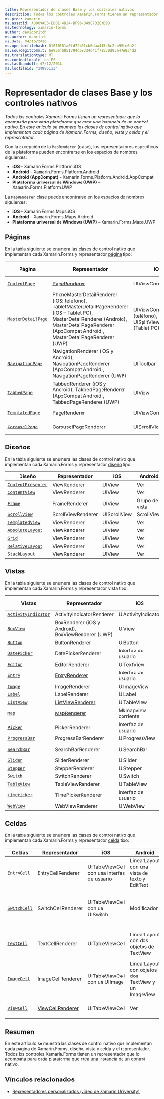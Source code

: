 ```yaml
---
title: Representador de clases Base y los controles nativos
description: Todos los controles Xamarin.Forms tienen un representador que lo acompaña para cada plataforma que crea una instancia de un control nativo. En este artículo se enumera las clases de control nativo que implementan cada página de Xamarin.Forms, diseño, vista y celda y el representador.
ms.prod: xamarin
ms.assetid: A8909AE3-ED0E-4D24-BF96-B49E732E3B93
ms.technology: xamarin-forms
author: davidbritch
ms.author: dabritch
ms.date: 04/15/2016
ms.openlocfilehash: 01610581a0fd72401cb6daa4d5c8c2cb99fe6a2f
ms.sourcegitcommit: 6e955f6851794d58334d41f7a550d93a47e834d2
ms.translationtype: MT
ms.contentlocale: es-ES
ms.lasthandoff: 07/12/2018
ms.locfileid: "38995113"
---
```

# <a name="renderer-base-classes-and-native-controls"></a>Representador de clases Base y los controles nativos

_Todos los controles Xamarin.Forms tienen un representador que lo acompaña para cada plataforma que crea una instancia de un control nativo. En este artículo se enumera las clases de control nativo que implementan cada página de Xamarin.Forms, diseño, vista y celda y el representador._

Con la excepción de la `MapRenderer` (clase), los representadores específicos de la plataforma pueden encontrarse en los espacios de nombres siguientes:

- **iOS** – Xamarin.Forms.Platform.iOS
- **Android** – Xamarin.Forms.Platform.Android
- **Android (AppCompat)** – Xamarin.Forms.Platform.Android.AppCompat
- **Plataforma universal de Windows (UWP)** – Xamarin.Forms.Platform.UWP

La `MapRenderer` clase puede encontrarse en los espacios de nombres siguientes:

- **iOS** – Xamarin.Forms.Maps.iOS
- **Android** – Xamarin.Forms.Maps.Android
- **Plataforma universal de Windows (UWP)** – Xamarin.Forms.Maps.UWP

## <a name="pages"></a>Páginas

En la tabla siguiente se enumera las clases de control nativo que implementan cada Xamarin.Forms y representador [página](~/xamarin-forms/user-interface/controls/pages.md) tipo:

|Página|Representador|iOS|Android|Android (AppCompat)|UWP|
|--- |--- |--- |--- |--- |--- |
|[`ContentPage`](xref:Xamarin.Forms.ContentPage)|[PageRenderer](~/xamarin-forms/app-fundamentals/custom-renderer/contentpage.md)|UIViewController|Grupo de vista||FrameworkElement|
|[`MasterDetailPage`](xref:Xamarin.Forms.MasterDetailPage)|PhoneMasterDetailRenderer (iOS: teléfono), TabletMasterDetailPageRenderer (iOS – Tablet PC), MasterDetailRenderer (Android), MasterDetailPageRenderer (AppCompat Android), MasterDetailPageRenderer (UWP)|UIViewController (teléfono), UISplitViewController (Tablet PC)|DrawerLayout (v4)|DrawerLayout (v4)|FrameworkElement (Control personalizado)|
|[`NavigationPage`](xref:Xamarin.Forms.NavigationPage)|NavigationRenderer (iOS y Android), NavigationPageRenderer (AppCompat Android), NavigationPageRenderer (UWP)|UIToolbar|Grupo de vista|Grupo de vista|FrameworkElement (Control personalizado)|
|[`TabbedPage`](xref:Xamarin.Forms.TabbedPage)|TabbedRenderer (iOS y Android), TabbedPageRenderer (AppCompat Android), TabbedPageRenderer (UWP)|UIView|ViewPager|ViewPager|FrameworkElement (dinámica)|
|[`TemplatedPage`](xref:Xamarin.Forms.TemplatedPage)|PageRenderer|UIViewController|Grupo de vista||FrameworkElement|
|[`CarouselPage`](xref:Xamarin.Forms.CarouselPage)|CarouselPageRenderer|UIScrollView|ViewPager|ViewPager|FrameworkElement (FlipView)|

## <a name="layouts"></a>Diseños

En la tabla siguiente se enumera las clases de control nativo que implementan cada Xamarin.Forms y representador [diseño](~/xamarin-forms/user-interface/controls/layouts.md) tipo:

|Diseño|Representador|iOS|Android|UWP|
|--- |--- |--- |--- |--- |
|[`ContentPresenter`](xref:Xamarin.Forms.ContentPresenter)|ViewRenderer|UIView|Ver|FrameworkElement|
|[`ContentView`](xref:Xamarin.Forms.ContentView)|ViewRenderer|UIView|Ver|FrameworkElement|
|[`Frame`](xref:Xamarin.Forms.Frame)|FrameRenderer|UIView|Grupo de vista|Borde|
|[`ScrollView`](xref:Xamarin.Forms.ScrollView)|ScrollViewRenderer|UIScrollView|ScrollView|ScrollViewer|
|[`TemplatedView`](xref:Xamarin.Forms.TemplatedView)|ViewRenderer|UIView|Ver|FrameworkElement|
|[`AbsoluteLayout`](xref:Xamarin.Forms.AbsoluteLayout)|ViewRenderer|UIView|Ver|FrameworkElement|
|[`Grid`](xref:Xamarin.Forms.Grid)|ViewRenderer|UIView|Ver|FrameworkElement|
|[`RelativeLayout`](xref:Xamarin.Forms.RelativeLayout)|ViewRenderer|UIView|Ver|FrameworkElement|
|[`StackLayout`](xref:Xamarin.Forms.StackLayout)|ViewRenderer|UIView|Ver|FrameworkElement|

## <a name="views"></a>Vistas

En la tabla siguiente se enumera las clases de control nativo que implementan cada Xamarin.Forms y representador [vista](~/xamarin-forms/user-interface/controls/views.md) tipo:

|Vistas|Representador|iOS|Android|Android (AppCompat)|UWP|
|--- |--- |--- |--- |--- |--- |
|[`ActivityIndicator`](xref:Xamarin.Forms.ActivityIndicator)|ActivityIndicatorRenderer|UIActivityIndicator|ProgressBar||ProgressBar|
|[`BoxView`](xref:Xamarin.Forms.BoxView)|BoxRenderer (iOS y Android), BoxViewRenderer (UWP)|UIView|Grupo de vista||Rectángulo|
|[`Button`](xref:Xamarin.Forms.Button)|ButtonRenderer|UIButton|Botón|AppCompatButton|Botón|
|[`DatePicker`](xref:Xamarin.Forms.DatePicker)|DatePickerRenderer|Interfaz de usuario|EditText||DatePicker|
|[`Editor`](xref:Xamarin.Forms.Editor)|EditorRenderer|UITextView|EditText||TextBox|
|[`Entry`](xref:Xamarin.Forms.Entry)|[EntryRenderer](~/xamarin-forms/app-fundamentals/custom-renderer/entry.md)|Interfaz de usuario|EditText||TextBox|
|[`Image`](xref:Xamarin.Forms.Image)|ImageRenderer|UIImageView|ImageView||Imagen|
|[`Label`](xref:Xamarin.Forms.Label)|LabelRenderer|UILabel|TextView||TextBlock|
|[`ListView`](xref:Xamarin.Forms.ListView)|[ListViewRenderer](~/xamarin-forms/app-fundamentals/custom-renderer/listview.md)|UITableView|ListView||ListView|
|[`Map`](xref:Xamarin.Forms.Maps.Map)|[MapRenderer](~/xamarin-forms/app-fundamentals/custom-renderer/map/index.md)|Mkmapview corriente|MapView||MapControl|
|[`Picker`](xref:Xamarin.Forms.Picker)|PickerRenderer|Interfaz de usuario|EditText|EditText|ComboBox|
|[`ProgressBar`](xref:Xamarin.Forms.ProgressBar)|ProgressBarRenderer|UIProgressView|ProgressBar||ProgressBar|
|[`SearchBar`](xref:Xamarin.Forms.SearchBar)|SearchBarRenderer|UISearchBar|Vista búsqueda||AutoSuggestBox|
|[`Slider`](xref:Xamarin.Forms.Slider)|SliderRenderer|UISlider|SeekBar||Slider|
|[`Stepper`](xref:Xamarin.Forms.Stepper)|StepperRenderer|UIStepper|LinearLayout||Control|
|[`Switch`](xref:Xamarin.Forms.Switch)|SwitchRenderer|UISwitch|Modificador|SwitchCompat|ToggleSwitch|
|[`TableView`](xref:Xamarin.Forms.TableView)|TableViewRenderer|UITableView|ListView||ListView|
|[`TimePicker`](xref:Xamarin.Forms.TimePicker)|TimePickerRenderer|Interfaz de usuario|EditText||TimePicker|
|[`WebView`](xref:Xamarin.Forms.WebView)|WebViewRenderer|UIWebView|WebView||WebView|

## <a name="cells"></a>Celdas

En la tabla siguiente se enumera las clases de control nativo que implementan cada Xamarin.Forms y representador [celda](~/xamarin-forms/user-interface/controls/cells.md) tipo:

|Celdas|Representador|iOS|Android|UWP|
|--- |--- |--- |--- |--- |
|[`EntryCell`](xref:Xamarin.Forms.EntryCell)|EntryCellRenderer|UITableViewCell con una interfaz de usuario|LinearLayout con una vista de texto y EditText|Plantilla de datos con un control TextBox|
|[`SwitchCell`](xref:Xamarin.Forms.SwitchCell)|SwitchCellRenderer|UITableViewCell con un UISwitch|Modificador|Plantilla de datos con una cuadrícula que contiene un TextBlock y ToggleSwitch|
|[`TextCell`](xref:Xamarin.Forms.TextCell)|TextCellRenderer|UITableViewCell|LinearLayout con dos objetos de TextView|Plantilla de datos con un elemento StackPanel que contiene dos bloques de texto|
|[`ImageCell`](xref:Xamarin.Forms.ImageCell)|ImageCellRenderer|UITableViewCell con un UIImage|LinearLayout con objetos dos TextView y un ImageView|Plantilla de datos con una cuadrícula que contiene una imagen y dos bloques de texto|
|[`ViewCell`](xref:Xamarin.Forms.ViewCell)|[ViewCellRenderer](~/xamarin-forms/app-fundamentals/custom-renderer/viewcell.md)|UITableViewCell|Ver|Plantilla de datos con un ContentPresenter|

## <a name="summary"></a>Resumen

En este artículo se muestra las clases de control nativo que implementan cada página de Xamarin.Forms, diseño, vista y celda y el representador. Todos los controles Xamarin.Forms tienen un representador que lo acompaña para cada plataforma que crea una instancia de un control nativo.

## <a name="related-links"></a>Vínculos relacionados

- [Representadores personalizados (vídeo de Xamarin University)](https://developer.xamarin.com/videos/cross-platform/xamarinforms-custom-renderers/)

